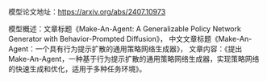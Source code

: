 模型论文地址：https://arxiv.org/abs/2407.10973

模型概述：文章标题《Make-An-Agent: A Generalizable Policy Network Generator with Behavior-Prompted Diffusion》，
中文文章标题《Make-An-Agent：一个具有行为提示扩散的通用策略网络生成器》，
文章内容：《提出Make-An-Agent，一种基于行为提示扩散的通用策略网络生成器，实现策略网络的快速生成和优化，适用于多种任务环境》。
